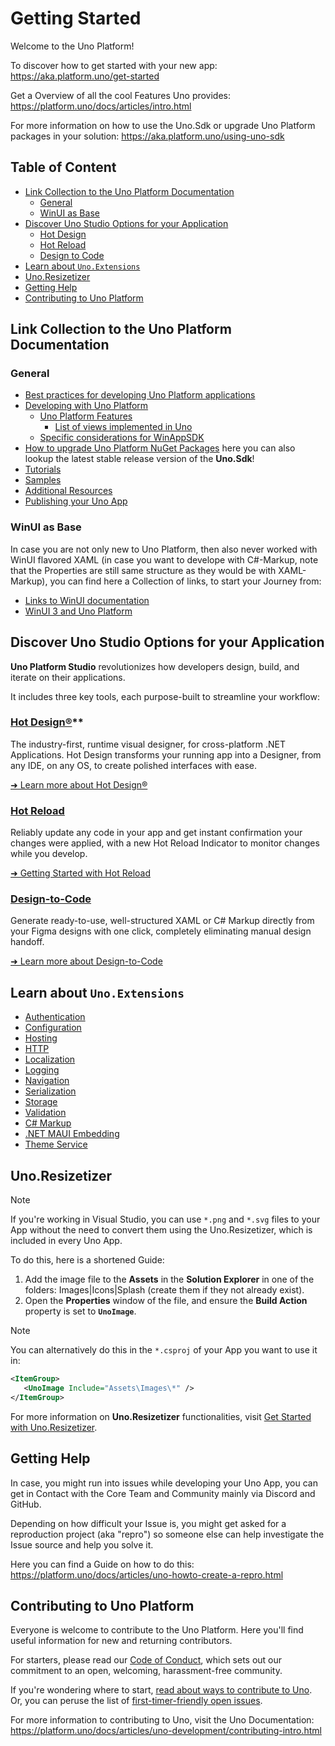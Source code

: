 # Getting Started

Welcome to the Uno Platform!

To discover how to get started with your new app: https://aka.platform.uno/get-started

Get a Overview of all the cool Features Uno provides: https://platform.uno/docs/articles/intro.html

For more information on how to use the Uno.Sdk or upgrade Uno Platform packages in your solution: https://aka.platform.uno/using-uno-sdk

## Table of Content

- [Link Collection to the Uno Platform Documentation](#link-collection-to-the-uno-platform-documentation)
  - [General](#general)
  - [WinUI as Base](#winui-as-base)
- [Discover Uno Studio Options for your Application](#discover-uno-studio-options-for-your-application)
  - [Hot Design](#hot-design)
  - [Hot Reload](#hot-reload)
  - [Design to Code](#design-to-code)
- [Learn about `Uno.Extensions`](#learn-about-unoextensions)
- [Uno.Resizetizer](#unoresizetizer)
- [Getting Help](#getting-help)
- [Contributing to Uno Platform](#contributing-to-uno-platform)

## Link Collection to the Uno Platform Documentation

### General

- [Best practices for developing Uno Platform applications](https://platform.uno/docs/articles/best-practices-uno.html)
- [Developing with Uno Platform](https://platform.uno/docs/articles/using-uno-ui.html)
  - [Uno Platform Features](https://platform.uno/docs/articles/supported-features.html)
    - [List of views implemented in Uno](https://platform.uno/docs/articles/implemented-views.html)
  - [Specific considerations for WinAppSDK](https://platform.uno/docs/articles/features/winapp-sdk-specifics.html)
- [How to upgrade Uno Platform NuGet Packages](https://platform.uno/docs/articles/upgrading-nuget-packages.html) here you can also lookup the latest stable release version of the **Uno.Sdk**!
- [Tutorials](https://platform.uno/docs/articles/samples-tutorials-overview.html)
- [Samples](https://platform.uno/docs/articles/external/uno.samples/doc/samples.html)
- [Additional Resources](https://platform.uno/docs/articles/get-started-next-steps.html)
- [Publishing your Uno App](https://platform.uno/docs/articles/uno-publishing-overview.html)

### WinUI as Base

In case you are not only new to Uno Platform, then also never worked with WinUI flavored XAML (in case you want to develope with C#-Markup, note that the Properties are still same structure as they would be with XAML-Markup), you can find here a Collection of links, to start your Journey from:

- [Links to WinUI documentation](https://platform.uno/docs/articles/winui-doc-links.html)
- [WinUI 3 and Uno Platform](https://platform.uno/docs/articles/uwp-vs-winui3.html)

## Discover Uno Studio Options for your Application

**Uno Platform Studio** revolutionizes how developers design, build, and iterate on their applications.

It includes three key tools, each purpose-built to streamline your workflow:

### [Hot Design®](https://platform.uno/docs/articles/studio/Hot%20Design/hot-design-overview.html)**

  The industry-first, runtime visual designer, for cross-platform .NET Applications. Hot Design transforms your running app into a Designer, from any IDE, on any OS, to create polished interfaces with ease.

  [➜ Learn more about Hot Design®](https://platform.uno/docs/articles/studio/Hot%20Design/hot-design-getstarted-guide.html)

### **[Hot Reload](https://platform.uno/docs/articles/studio/Hot%20Reload/hot-reload-overview.html)**

  Reliably update any code in your app and get instant confirmation your changes were applied, with a new Hot Reload Indicator to monitor changes while you develop.

  [➜ Getting Started with Hot Reload](https://platform.uno/docs/articles/studio/Hot%20Reload/get-started-with-hot-reload.html)

### **[Design-to-Code](https://platform.uno/docs/articles/external/figma-docs/download.html)**

  Generate ready-to-use, well-structured XAML or C# Markup directly from your Figma designs with one click, completely eliminating manual design handoff.

  [➜ Learn more about Design-to-Code](https://platform.uno/docs/articles/external/figma-docs/get-started.html)

## Learn about `Uno.Extensions`

- [Authentication](https://platform.uno/docs/articles/external/uno.extensions/doc/Learn/Authentication/AuthenticationOverview.html)
- [Configuration](https://platform.uno/docs/articles/external/uno.extensions/doc/Learn/Configuration/ConfigurationOverview.html)
- [Hosting](https://platform.uno/docs/articles/external/uno.extensions/doc/Learn/Hosting/HostingOverview.html)
- [HTTP](https://platform.uno/docs/articles/external/uno.extensions/doc/Learn/Http/HttpOverview.html)
- [Localization](https://platform.uno/docs/articles/external/uno.extensions/doc/Learn/Localization/LocalizationOverview.html)
- [Logging](https://platform.uno/docs/articles/external/uno.extensions/doc/Learn/Logging/LoggingOverview.html)
- [Navigation](https://platform.uno/docs/articles/external/uno.extensions/doc/Learn/Navigation/NavigationOverview.html)
- [Serialization](https://platform.uno/docs/articles/external/uno.extensions/doc/Learn/Serialization/SerializationOverview.html)
- [Storage](https://platform.uno/docs/articles/external/uno.extensions/doc/Learn/Storage/StorageOverview.html)
- [Validation](https://platform.uno/docs/articles/external/uno.extensions/doc/Learn/Validation/ValidationOverview.html)
- [C# Markup](https://platform.uno/docs/articles/external/uno.extensions/doc/Learn/Markup/Overview.html)
- [.NET MAUI Embedding](https://platform.uno/docs/articles/external/uno.extensions/doc/Learn/Maui/MauiOverview.html)
- [Theme Service](https://platform.uno/docs/articles/external/uno.extensions/doc/Learn/ThemeService/HowTo-UseThemeService.html)

## Uno.Resizetizer

> [!NOTE]
> If you're working in Visual Studio, you can use `*.png` and `*.svg` files to your App without the need to convert them using the Uno.Resizetizer, which is included in every Uno App.

To do this, here is a shortened Guide:

1. Add the image file to the **Assets** in the **Solution Explorer** in one of the folders: Images|Icons|Splash (create them if they not already exist).
2. Open the **Properties** window of the file, and ensure the **Build Action** property is set to **`UnoImage`**.

> [!NOTE]
> You can alternatively do this in the `*.csproj` of your App you want to use it in:
>
> ```xml
> <ItemGroup>
>    <UnoImage Include="Assets\Images\*" />
> </ItemGroup>
> ```

For more information on **Uno.Resizetizer** functionalities, visit [Get Started with Uno.Resizetizer](https://platform.uno/docs/articles/external/uno.resizetizer/doc/using-uno-resizetizer.html).

## Getting Help

In case, you might run into issues while developing your Uno App, you can get in Contact with the Core Team and Community mainly via Discord and GitHub.

Depending on how difficult your Issue is, you might get asked for a reproduction project (aka "repro") so someone else can help investigate the Issue source and help you solve it.

Here you can find a Guide on how to do this: https://platform.uno/docs/articles/uno-howto-create-a-repro.html

## Contributing to Uno Platform

Everyone is welcome to contribute to the Uno Platform. Here you'll find useful information for new and returning contributors.

For starters, please read our [Code of Conduct](https://github.com/unoplatform/uno/blob/master/CODE_OF_CONDUCT.md), which sets out our commitment to an open, welcoming, harassment-free community.

If you're wondering where to start, [read about ways to contribute to Uno](https://github.com/unoplatform/uno/blob/master/doc/articles/contributing/ways-to-contribute.md). Or, you can peruse the list of [first-timer-friendly open issues](https://github.com/unoplatform/Uno/issues?q=is%3Aissue+is%3Aopen+label%3A%22good+first+issue%22).

For more information to contributing to Uno, visit the Uno Documentation: https://platform.uno/docs/articles/uno-development/contributing-intro.html
